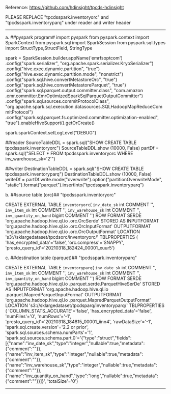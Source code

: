 Reference: 
https://github.com/hdinsight/tpcds-hdinsight

PLEASE REPLACE "tpcdsspark.inventoryorc" and "tpcdsspark.inventoryparq" under reader and writer header
****************************************
a. ##pyspark program#
import pyspark
from pyspark.context import SparkContext
from pyspark.sql import SparkSession
from pyspark.sql.types import StructType,StructField, StringType

spark = SparkSession.builder.appName('emrfsoptcom')\
.config("spark.serializer", "org.apache.spark.serializer.KryoSerializer")\
.config("hive.exec.dynamic.partition", "true")\
.config("hive.exec.dynamic.partition.mode", "nonstrict")\
.config("spark.sql.hive.convertMetastoreOrc", "true")\
.config("spark.sql.hive.convertMetastoreParquet", "true")\
.config("spark.sql.parquet.output.committer.class", "com.amazon .emr.committer.EmrOptimizedSparkSqlParquetOutputCommitter")\
.config("spark.sql.sources.commitProtocolClass", "org.apache.spark.sql.execution.datasources.SQLHadoopMapReduceCommitProtocol")\
.config("spark.sql.parquet.fs.optimized.committer.optimization-enabled", "true").enableHiveSupport().getOrCreate()

spark.sparkContext.setLogLevel("DEBUG")

##reader
SourceTableDDL = spark.sql("SHOW CREATE TABLE tpcdsspark.inventoryorc")
SourceTableDDL.show (10000, False)
partDf = spark.sql("SELECT * FROM tpcdsspark.inventoryorc WHERE inv_warehouse_sk='2'")

##writer
DestinationTableDDL = spark.sql("SHOW CREATE TABLE tpcdsspark.inventoryparq")
DestinationTableDDL.show (10000, False)
writeDf = partDf.write.mode("overwrite").option("partitionOverwriteMode", "static").format("parquet").insertInto("tpcdsspark.inventoryparq")


b. ##source table (orc)##
"tpcdsspark.inventoryorc"

CREATE EXTERNAL TABLE `inventoryorc`(
  `inv_date_sk` int COMMENT '', 
  `inv_item_sk` int COMMENT '', 
  `inv_warehouse_sk` int COMMENT '', 
  `inv_quantity_on_hand` bigint COMMENT '')
ROW FORMAT SERDE 
  'org.apache.hadoop.hive.ql.io .orc.OrcSerde' 
STORED AS INPUTFORMAT 
  'org.apache.hadoop.hive.ql.io .orc.OrcInputFormat' 
OUTPUTFORMAT 
  'org.apache.hadoop.hive.ql.io .orc.OrcOutputFormat'
LOCATION
  's3://sklargedataset/tpcdsorc/inventoryorc/'
TBLPROPERTIES (
  'has_encrypted_data'='false', 
  'orc.compress'='SNAPPY', 
  'presto_query_id'='20210318_182424_00001_xuur5')


c.  ##destination table (parquet)##
"tpcdsspark.inventoryparq"

CREATE EXTERNAL TABLE `inventoryparq`(
  `inv_date_sk` int COMMENT '', 
  `inv_item_sk` int COMMENT '', 
  `inv_warehouse_sk` int COMMENT '', 
  `inv_quantity_on_hand` bigint COMMENT '')
ROW FORMAT SERDE 
  'org.apache.hadoop.hive.ql.io .parquet.serde.ParquetHiveSerDe' 
STORED AS INPUTFORMAT 
  'org.apache.hadoop.hive.ql.io .parquet.MapredParquetInputFormat' 
OUTPUTFORMAT 
  'org.apache.hadoop.hive.ql.io .parquet.MapredParquetOutputFormat'
LOCATION
  's3://sklargedataset/tpcdsparq/inventoryparq/'
TBLPROPERTIES (
  'COLUMN_STATS_ACCURATE'='false', 
  'has_encrypted_data'='false', 
  'numFiles'='0', 
  'numRows'='-1', 
  'presto_query_id'='20210318_184815_00001_iinn4', 
  'rawDataSize'='-1', 
  'spark.sql.create.version'='2.2 or prior', 
  'spark.sql.sources.schema.numParts'='1', 
  'spark.sql.sources.schema.part.0'='{\"type\":\"struct\",\"fields\":[{\"name\":\"inv_date_sk\",\"type\":\"integer\",\"nullable\":true,\"metadata\":{\"comment\":\"\"}},{\"name\":\"inv_item_sk\",\"type\":\"integer\",\"nullable\":true,\"metadata\":{\"comment\":\"\"}},{\"name\":\"inv_warehouse_sk\",\"type\":\"integer\",\"nullable\":true,\"metadata\":{\"comment\":\"\"}},{\"name\":\"inv_quantity_on_hand\",\"type\":\"long\",\"nullable\":true,\"metadata\":{\"comment\":\"\"}}]}', 
  'totalSize'='0')

****************************************
